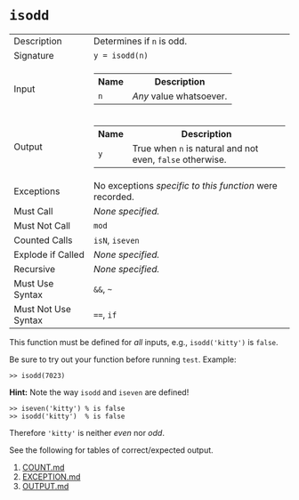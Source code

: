 
# `isodd`

<table><tr><td>Description</td><td>Determines if <code>n</code> is odd.</td></tr><tr><td>Signature</td><td><code>y&nbsp;=&nbsp;isodd(n)</code></td></tr><tr><td>Input</td><td><table><tr><th>Name</th><th>Description</th></tr><tr><td><code>n</code></td><td><em>Any</em> value whatsoever.</td></tr></table></td></tr><tr><td>Output</td><td><table><tr><th>Name</th><th>Description</th></tr><tr><td><code>y</code></td><td>True when <code>n</code> is natural and not even, <code>false</code> otherwise.</td></tr></table></td></tr><tr><td>Exceptions</td><td>No exceptions <em>specific to this function</em> were recorded.</td></tr><tr><td>Must Call</td><td><em>None specified.</em></td></tr><tr><td>Must Not Call</td><td><code>mod</code></td></tr><tr><td>Counted Calls</td><td><code>isN</code>, <code>iseven</code></td></tr><tr><td>Explode if Called</td><td><em>None specified.</em></td></tr><tr><td>Recursive</td><td><em>None specified.</em></td></tr><tr><td>Must Use Syntax</td><td><code>&&</code>, <code>~</code></td></tr><tr><td>Must Not Use Syntax</td><td><code>==</code>, <code>if</code></td></tr></table>

This function must be defined for *all* inputs, e.g., `isodd('kitty')` is `false`.

Be sure to try out your function before running `test`. Example:

```
>> isodd(7023)
```

**Hint:** Note the way `isodd` and `iseven` are defined!

```
>> iseven('kitty') % is false
>> isodd('kitty')  % is false
```

Therefore `'kitty'` is neither *even* nor *odd*.

See the following for tables of correct/expected output.

1. [COUNT.md](COUNT.md)
1. [EXCEPTION.md](EXCEPTION.md)
1. [OUTPUT.md](OUTPUT.md)


